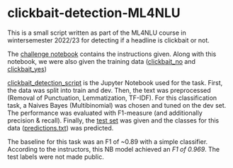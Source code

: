 # clickbait-detection-ML4NLU
This is a small script written as part of the ML4NLU course in wintersemester 2022/23 for detecting if a headline is clickbait or not.



The [challenge notebook](https://github.com/sarahackerschewski/clickbait-detection-ML4NLU/blob/main/challenge.ipynb) contains the instructions given. Along with this notebook, we were also given the training data ([clickbait_no](https://github.com/sarahackerschewski/clickbait-detection-ML4NLU/blob/main/clickbait_no) and [clickbait_yes](https://github.com/sarahackerschewski/clickbait-detection-ML4NLU/blob/main/clickbait_yes))

[clickbait_detection_script](https://github.com/sarahackerschewski/clickbait-detection-ML4NLU/blob/main/clickbait_detection_script.ipynb) is the Jupyter Notebook used for the task.
First, the data was split into train and dev. Then, the text was preprocessed (Removal of Punctuation, Lemmatization, TF-IDF). For this classification task, a Naives Bayes (Multibinomial) was chosen and tuned on the dev set. The performance was evaluated with F1-measure (and additionally precision & recall). Finally, the [test set](https://github.com/sarahackerschewski/clickbait-detection-ML4NLU/blob/main/clickbait_hold_X.csv) was given and the classes for this data ([predictions.txt](https://github.com/sarahackerschewski/clickbait-detection-ML4NLU/blob/main/predictions.txt)) was predicted. 

The baseline for this task was an F1 of ~0.89 with a simple classifier. According to the instructors, this NB model achieved an *F1 of 0.969*. The test labels were not made public. 
